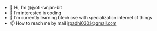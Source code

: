 - 👋 Hi, I’m @jyoti-ranjan-bit
- 👀 I’m interested in coding 
- 🌱 I’m currently learning btech cse with specialization internet of things 
- 📫 How to reach me by mail jrpadhi0302@gmail.com

<!---
jyoti-ranjan-bit/jyoti-ranjan-bit is a ✨ special ✨ repository because its `README.md` (this file) appears on your GitHub profile.
You can click the Preview link to take a look at your changes.
--->
